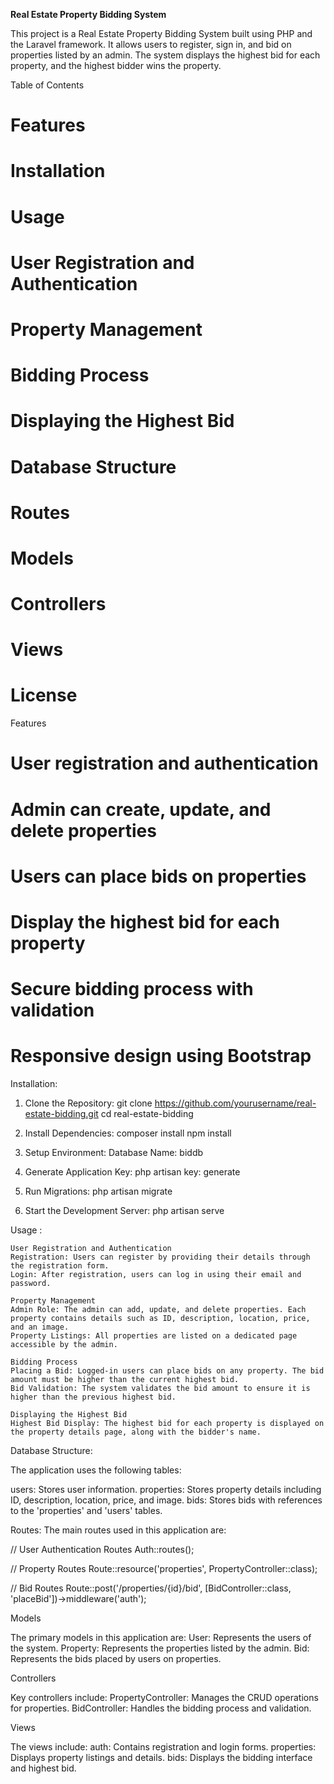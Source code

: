 **Real Estate Property Bidding System**

This project is a Real Estate Property Bidding System built using PHP and the Laravel framework. It allows users to register, sign in, and bid on properties listed by an admin. The system displays the highest bid for each property, and the highest bidder wins the property.


Table of Contents

# Features
# Installation
# Usage
# User Registration and Authentication
# Property Management
# Bidding Process
# Displaying the Highest Bid
# Database Structure
# Routes
# Models
# Controllers
# Views
# License

Features

# User registration and authentication
# Admin can create, update, and delete properties
# Users can place bids on properties
# Display the highest bid for each property
# Secure bidding process with validation
# Responsive design using Bootstrap


Installation:

  1. Clone the Repository:
     git clone https://github.com/yourusername/real-estate-bidding.git
     cd real-estate-bidding

  2. Install Dependencies:
     composer install
     npm install

  3.  Setup Environment:
      Database Name: biddb

  4. Generate Application Key:
     php artisan key: generate
     
  5. Run Migrations:
     php artisan migrate

  6. Start the Development Server:
     php artisan serve


Usage :

    User Registration and Authentication
    Registration: Users can register by providing their details through the registration form.
    Login: After registration, users can log in using their email and password.
        
    Property Management
    Admin Role: The admin can add, update, and delete properties. Each property contains details such as ID, description, location, price, and an image.
    Property Listings: All properties are listed on a dedicated page accessible by the admin.
    
    Bidding Process
    Placing a Bid: Logged-in users can place bids on any property. The bid amount must be higher than the current highest bid.
    Bid Validation: The system validates the bid amount to ensure it is higher than the previous highest bid.

    Displaying the Highest Bid
    Highest Bid Display: The highest bid for each property is displayed on the property details page, along with the bidder's name.

    
Database Structure:

The application uses the following tables:

users: Stores user information.
properties: Stores property details including ID, description, location, price, and image.
bids: Stores bids with references to the 'properties' and 'users' tables.


Routes:
The main routes used in this application are:

// User Authentication Routes
Auth::routes();

// Property Routes
Route::resource('properties', PropertyController::class);

// Bid Routes
Route::post('/properties/{id}/bid', [BidController::class, 'placeBid'])->middleware('auth');

Models

The primary models in this application are:
User: Represents the users of the system.
Property: Represents the properties listed by the admin.
Bid: Represents the bids placed by users on properties.

Controllers

Key controllers include:
PropertyController: Manages the CRUD operations for properties.
BidController: Handles the bidding process and validation.

Views

The views include:
auth: Contains registration and login forms.
properties: Displays property listings and details.
bids: Displays the bidding interface and highest bid.




